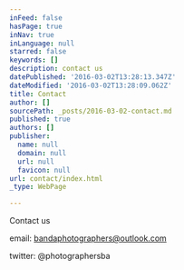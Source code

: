 ```yaml
---
inFeed: false
hasPage: true
inNav: true
inLanguage: null
starred: false
keywords: []
description: contact us
datePublished: '2016-03-02T13:28:13.347Z'
dateModified: '2016-03-02T13:28:09.062Z'
title: Contact
author: []
sourcePath: _posts/2016-03-02-contact.md
published: true
authors: []
publisher:
  name: null
  domain: null
  url: null
  favicon: null
url: contact/index.html
_type: WebPage

---
```

Contact us

email: bandaphotographers@outlook.com

twitter: @photographersba